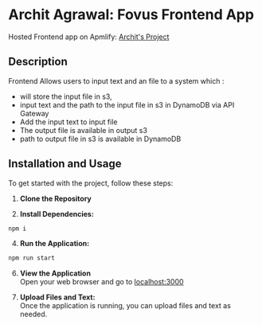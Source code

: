 # Archit Agrawal: Fovus Frontend App
Hosted Frontend app on Apmlify: [Archit's Project](https://main.d2apbrlbmraeid.amplifyapp.com/)

## Description

Frontend Allows users to input text and an file to a system which :
- will store the input file in s3, 
- input text and the path to the input file in s3 in DynamoDB via API Gateway
- Add the input text to input file
- The output file is available in output s3
- path to output file in s3 is available in DynamoDB 

## Installation and Usage

To get started with the project, follow these steps:

1. **Clone the Repository**  

2. **Install Dependencies:**
```bash
npm i
 ```

4. **Run the Application:**
```bash
npm run start
```

6. **View the Application**  
Open your web browser and go to [localhost:3000](http://localhost:3000)

7. **Upload Files and Text:**  
Once the application is running, you can upload files and text as needed.

